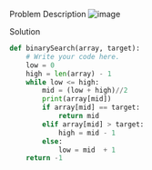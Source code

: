 Problem Description
![image](https://user-images.githubusercontent.com/11685096/151602376-e7978e5e-fe7a-4dd7-8ddf-54fb4338d5b4.png)

Solution
```python
def binarySearch(array, target):
    # Write your code here.
    low = 0
	high = len(array) - 1
	while low <= high:
		mid = (low + high)//2
		print(array[mid])
		if array[mid] == target:
			return mid
		elif array[mid] > target:
			high = mid - 1
		else:
			low = mid  + 1
	return -1
```
